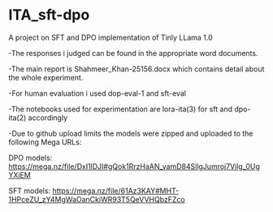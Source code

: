 # ITA_sft-dpo
A project on SFT and DPO implementation of Tinly LLama 1.0

-The responses i judged can be found in the appropriate word documents.

-The main report is Shahmeer_Khan-25156.docx which contains detail about the whole experiment.

-For human evaluation i used dop-eval-1 and sft-eval

-The notebooks used for experimentation are lora-ita(3) for sft and dpo-ita(2) accordingly

-Due to github upload limits the models were zipped and uploaded to the following Mega URLs:

DPO models: https://mega.nz/file/DxI1lDJI#gQok1RrzHaAN_vamD84SllgJumroj7Vilg_0UgYXiEM

SFT models: https://mega.nz/file/61Az3KAY#MHT-1HPceZU_zY4MgWaOanCkiWR93T5QeVVHQbzFZco
